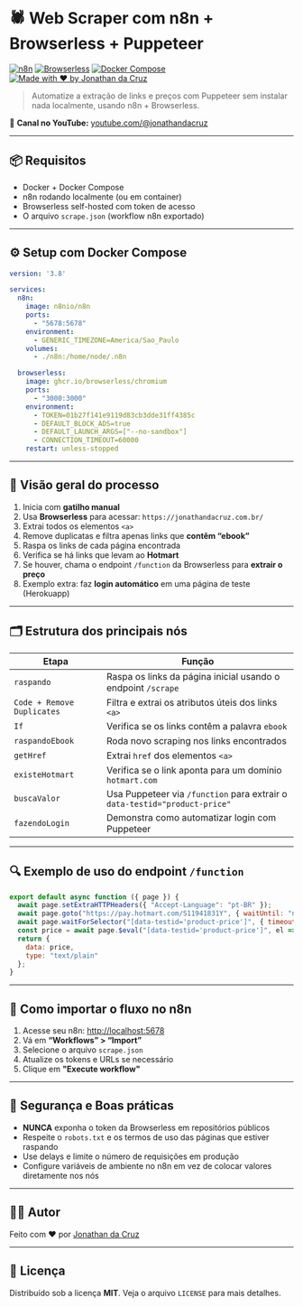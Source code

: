
# 🕷️ Web Scraper com n8n + Browserless + Puppeteer

[![n8n](https://img.shields.io/badge/n8n-automated-orange?style=flat&logo=n8n)](https://n8n.io)
[![Browserless](https://img.shields.io/badge/browserless-puppeteer-blue?logo=google-chrome)](https://www.browserless.io)
[![Docker Compose](https://img.shields.io/badge/docker--compose-ready-2496ED?logo=docker)](https://docs.docker.com/compose/)
[![Made with ❤️ by Jonathan da Cruz](https://img.shields.io/badge/feito%20por-Jonathan%20da%20Cruz-red)](https://jonathandacruz.com.br)

> Automatize a extração de links e preços com Puppeteer sem instalar nada localmente, usando n8n + Browserless.

🎥 **Canal no YouTube:** [youtube.com/@jonathandacruz](https://www.youtube.com/@jonathandacruz)

---

## 📦 Requisitos

- Docker + Docker Compose
- n8n rodando localmente (ou em container)
- Browserless self-hosted com token de acesso
- O arquivo `scrape.json` (workflow n8n exportado)

---

## ⚙️ Setup com Docker Compose

```yaml
version: '3.8'

services:
  n8n:
    image: n8nio/n8n
    ports:
      - "5678:5678"
    environment:
      - GENERIC_TIMEZONE=America/Sao_Paulo
    volumes:
      - ./n8n:/home/node/.n8n

  browserless:
    image: ghcr.io/browserless/chromium
    ports:
      - "3000:3000"
    environment:
      - TOKEN=01b27f141e9119d83cb3dde31ff4385c
      - DEFAULT_BLOCK_ADS=true
      - DEFAULT_LAUNCH_ARGS=["--no-sandbox"]
      - CONNECTION_TIMEOUT=60000
    restart: unless-stopped
```

---

## 🔹 Visão geral do processo

1. Inicia com **gatilho manual**
2. Usa **Browserless** para acessar: `https://jonathandacruz.com.br/`
3. Extrai todos os elementos `<a>`
4. Remove duplicatas e filtra apenas links que **contêm “ebook”**
5. Raspa os links de cada página encontrada
6. Verifica se há links que levam ao **Hotmart**
7. Se houver, chama o endpoint `/function` da Browserless para **extrair o preço**
8. Exemplo extra: faz **login automático** em uma página de teste (Herokuapp)

---

## 🗂️ Estrutura dos principais nós

| Etapa                 | Função                                                                 |
|-----------------------|------------------------------------------------------------------------|
| `raspando`            | Raspa os links da página inicial usando o endpoint `/scrape`           |
| `Code + Remove Duplicates` | Filtra e extrai os atributos úteis dos links `<a>`                      |
| `If`                  | Verifica se os links contêm a palavra `ebook`                          |
| `raspandoEbook`       | Roda novo scraping nos links encontrados                               |
| `getHref`             | Extrai `href` dos elementos `<a>`                                      |
| `existeHotmart`       | Verifica se o link aponta para um domínio `hotmart.com`                |
| `buscaValor`          | Usa Puppeteer via `/function` para extrair o `data-testid="product-price"` |
| `fazendoLogin`        | Demonstra como automatizar login com Puppeteer                         |

---

## 🔍 Exemplo de uso do endpoint `/function`

```js
export default async function ({ page }) {
  await page.setExtraHTTPHeaders({ "Accept-Language": "pt-BR" });
  await page.goto("https://pay.hotmart.com/S11941831Y", { waitUntil: "networkidle2" });
  await page.waitForSelector("[data-testid='product-price']", { timeout: 10000 });
  const price = await page.$eval("[data-testid='product-price']", el => el.textContent.trim());
  return {
    data: price,
    type: "text/plain"
  };
}
```

---

## 🧪 Como importar o fluxo no n8n

1. Acesse seu n8n: [http://localhost:5678](http://localhost:5678)
2. Vá em **“Workflows” > “Import”**
3. Selecione o arquivo `scrape.json`
4. Atualize os tokens e URLs se necessário
5. Clique em **"Execute workflow"**

---

## 🔐 Segurança e Boas práticas

- **NUNCA** exponha o token da Browserless em repositórios públicos
- Respeite o `robots.txt` e os termos de uso das páginas que estiver raspando
- Use delays e limite o número de requisições em produção
- Configure variáveis de ambiente no n8n em vez de colocar valores diretamente nos nós

---

## 👨‍💻 Autor

Feito com ❤️ por [Jonathan da Cruz]([https://jonathandacruz.com.br](https://www.youtube.com/@jonathandacruz))

---

## 📃 Licença

Distribuído sob a licença **MIT**. Veja o arquivo `LICENSE` para mais detalhes.
